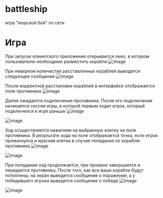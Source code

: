 # battleship
игра "морской бой" по сети

# Игра
При запуске клиентского приложения открывается окно, в котором пользователю необходимо разместить корабли
![image](https://github.com/user-attachments/assets/e4d3ee64-86f2-490b-b3c0-4d13c6c22ead)

При неверном количестве расставленных кораблей выводится следующее сообщение
![image](https://github.com/user-attachments/assets/8d09938f-d3d7-4114-aecd-21ec65e4800e)

После корректной расстановки кораблей в интерфейсе отображается поле противника
![image](https://github.com/user-attachments/assets/b06e9f8e-ad0a-47ca-9a27-bb10e77d6021)

Далее ожидается подключение противника.
После его подключения начинается сессия игры, в которой первым ходит игрок, который подключился к игре раньше
![image](https://github.com/user-attachments/assets/147b4a27-1df3-4fc0-83df-8bfaa729cdcb)

![image](https://github.com/user-attachments/assets/09fc0186-dbd9-424d-8abb-82ceab9fdb1d)

Ход осуществляется нажатием на выбранную клетку на поле противника.
В результате хода на поле отображается точка, если игрок промахнулся и красная клетка в случае попадания по кораблю противника
![image](https://github.com/user-attachments/assets/9e2c9579-36a7-48e3-a211-e79e9fb6cbfc)

![image](https://github.com/user-attachments/assets/6d7e778d-424e-423a-b275-3feadc7b2660)

При попадании ход продолжается, при промахе завершается и передается противнику.
После того, как все ваши корабли будут потоплены, на экран выведется сообщение о поражении, а у победившего игрока выведется сообщение о победе
![image](https://github.com/user-attachments/assets/a45fb50c-3735-45a1-9613-c7dbb719906e)

![image](https://github.com/user-attachments/assets/43ed9161-6af3-49ae-8bbb-58720b7c4963)

